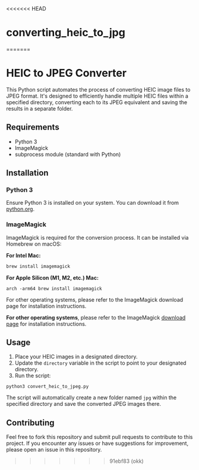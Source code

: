 <<<<<<< HEAD
# converting_heic_to_jpg
=======
# HEIC to JPEG Converter

This Python script automates the process of converting HEIC image files to JPEG format. It's designed to efficiently handle multiple HEIC files within a specified directory, converting each to its JPEG equivalent and saving the results in a separate folder.

## Requirements

- Python 3
- ImageMagick
- subprocess module (standard with Python)

## Installation

### Python 3

Ensure Python 3 is installed on your system. You can download it from [python.org](https://www.python.org/downloads/).

### ImageMagick

ImageMagick is required for the conversion process. It can be installed via Homebrew on macOS:

**For Intel Mac:**

```bash
brew install imagemagick
```


**For Apple Silicon (M1, M2, etc.) Mac:**
```
arch -arm64 brew install imagemagick
```
For other operating systems, please refer to the ImageMagick download page for installation instructions.

**For other operating systems**, please refer to the ImageMagick [download page](https://imagemagick.org/script/download.php) for installation instructions.

## Usage

1. Place your HEIC images in a designated directory.
2. Update the `directory` variable in the script to point to your designated directory.
3. Run the script:

```
python3 convert_heic_to_jpeg.py
```

The script will automatically create a new folder named `jpg` within the specified directory and save the converted JPEG images there.

## Contributing

Feel free to fork this repository and submit pull requests to contribute to this project. If you encounter any issues or have suggestions for improvement, please open an issue in this repository.
>>>>>>> 91ebf83 (okk)
